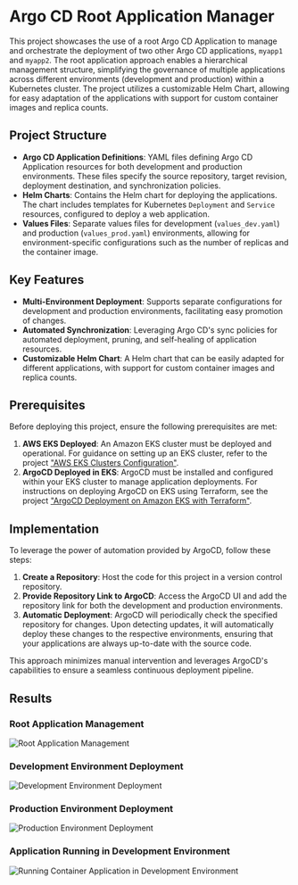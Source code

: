 # Argo CD Root Application Manager

This project showcases the use of a root Argo CD Application to manage and orchestrate the deployment of two other Argo CD applications, `myapp1` and `myapp2`. The root application approach enables a hierarchical management structure, simplifying the governance of multiple applications across different environments (development and production) within a Kubernetes cluster. The project utilizes a customizable Helm Chart, allowing for easy adaptation of the applications with support for custom container images and replica counts.

## Project Structure

- **Argo CD Application Definitions**: YAML files defining Argo CD Application resources for both development and production environments. These files specify the source repository, target revision, deployment destination, and synchronization policies.
- **Helm Charts**: Contains the Helm chart for deploying the applications. The chart includes templates for Kubernetes `Deployment` and `Service` resources, configured to deploy a web application.
- **Values Files**: Separate values files for development (`values_dev.yaml`) and production (`values_prod.yaml`) environments, allowing for environment-specific configurations such as the number of replicas and the container image.

## Key Features

- **Multi-Environment Deployment**: Supports separate configurations for development and production environments, facilitating easy promotion of changes.
- **Automated Synchronization**: Leveraging Argo CD's sync policies for automated deployment, pruning, and self-healing of application resources.
- **Customizable Helm Chart**: A Helm chart that can be easily adapted for different applications, with support for custom container images and replica counts.

## Prerequisites

Before deploying this project, ensure the following prerequisites are met:

1. **AWS EKS Deployed**: An Amazon EKS cluster must be deployed and operational. For guidance on setting up an EKS cluster, refer to the project ["AWS EKS Clusters Configuration"](https://github.com/DimitryZH/eks-clusters).
2. **ArgoCD Deployed in EKS**: ArgoCD must be installed and configured within your EKS cluster to manage application deployments. For instructions on deploying ArgoCD on EKS using Terraform, see the project ["ArgoCD Deployment on Amazon EKS with Terraform"](https://github.com/DimitryZH/argo-cd-app-terraform/tree/main).

## Implementation

To leverage the power of automation provided by ArgoCD, follow these steps:

1. **Create a Repository**: Host the code for this project in a version control repository.
2. **Provide Repository Link to ArgoCD**: Access the ArgoCD UI and add the repository link for both the development and production environments.
3. **Automatic Deployment**: ArgoCD will periodically check the specified repository for changes. Upon detecting updates, it will automatically deploy these changes to the respective environments, ensuring that your applications are always up-to-date with the source code.

This approach minimizes manual intervention and leverages ArgoCD's capabilities to ensure a seamless continuous deployment pipeline.

## Results

### Root Application Management

![Root Application Management]()

### Development Environment Deployment

![Development Environment Deployment]()

### Production Environment Deployment

![Production Environment Deployment]()

### Application Running in Development Environment

![Running Container Application in Development Environment]()
